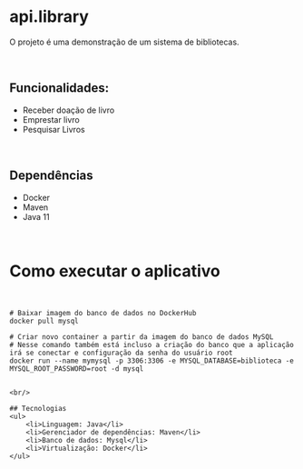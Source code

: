 # api.library
O projeto é uma demonstração de um sistema de bibliotecas. 

<br/>

## Funcionalidades:
<ul>
    <li>Receber doação de livro</li>
    <li>Emprestar livro</li> 
    <li>Pesquisar Livros</li>
</ul>

<br/>

## Dependências
<ul>
    <li>Docker</li>
    <li>Maven</li>
    <li>Java 11</li>
</ul>

<br/>

# Como executar o aplicativo
</br>

```
# Baixar imagem do banco de dados no DockerHub
docker pull mysql

# Criar novo container a partir da imagem do banco de dados MySQL
# Nesse comando também está incluso a criação do banco que a aplicação irá se conectar e configuração da senha do usuário root
docker run --name mymysql -p 3306:3306 -e MYSQL_DATABASE=biblioteca -e MYSQL_ROOT_PASSWORD=root -d mysql


<br/>

## Tecnologias
<ul>
    <li>Linguagem: Java</li>
    <li>Gerenciador de dependências: Maven</li>
    <li>Banco de dados: Mysql</li>
    <li>Virtualização: Docker</li>
</ul>
